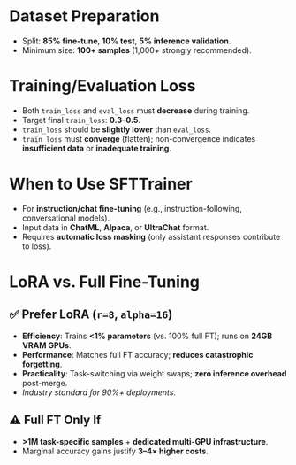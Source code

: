 # Dataset Preparation
- Split: **85% fine-tune**, **10% test**, **5% inference validation**.
- Minimum size: **100+ samples** (1,000+ strongly recommended).

# Training/Evaluation Loss
- Both `train_loss` and `eval_loss` must **decrease** during training.
- Target final `train_loss`: **0.3–0.5**.
- `train_loss` should be **slightly lower** than `eval_loss`.
- `train_loss` must **converge** (flatten); non-convergence indicates **insufficient data** or **inadequate training**.

# When to Use SFTTrainer
- For **instruction/chat fine-tuning** (e.g., instruction-following, conversational models).
- Input data in **ChatML**, **Alpaca**, or **UltraChat** format.
- Requires **automatic loss masking** (only assistant responses contribute to loss).

# LoRA vs. Full Fine-Tuning
## ✅ **Prefer LoRA** (`r=8`, `alpha=16`)
  - **Efficiency**: Trains **<1% parameters** (vs. 100% full FT); runs on **24GB VRAM GPUs**.
  - **Performance**: Matches full FT accuracy; **reduces catastrophic forgetting**.
  - **Practicality**: Task-switching via weight swaps; **zero inference overhead** post-merge.
  - *Industry standard for 90%+ deployments*.

## ⚠️ **Full FT Only If**
  - **>1M task-specific samples** + **dedicated multi-GPU infrastructure**.
  - Marginal accuracy gains justify **3–4× higher costs**.
